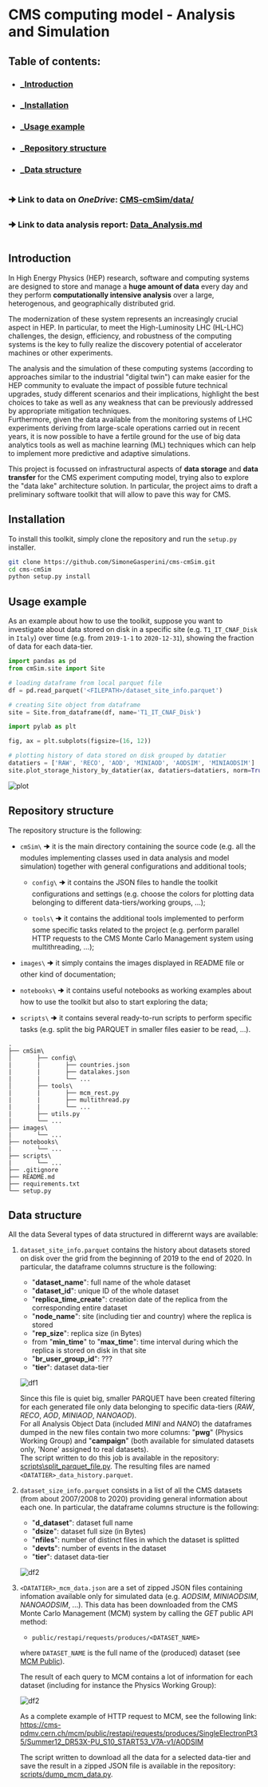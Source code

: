 # CMS computing model - Analysis and Simulation

## Table of contents:
- ### [_Introduction](#introduction)
- ### [_Installation](#installation)
- ### [_Usage example](#usage-example)
- ### [_Repository structure](#repository-structure)
- ### [_Data structure](#data-structure)

#
### 🠊 Link to data on _OneDrive_: [CMS-cmSim/data/](https://liveunibo-my.sharepoint.com/:f:/g/personal/simone_gasperini2_studio_unibo_it/Eh5PN28-dPxMk8k6xOKacHsBAtPoEHkqk03jwOgqshaB5A?e=0CBqhg)
### 🠊 Link to data analysis report: [Data_Analysis.md](https://github.com/SimoneGasperini/cms-cmSim/blob/master/Data_Analysis.md)

#
## Introduction
In High Energy Physics (HEP) research, software and computing systems are designed to store and manage a **huge amount of data** every day and they perform **computationally intensive analysis** over a large, heterogenous, and geographically distributed grid.

The modernization of these system represents an increasingly crucial aspect in HEP. In particular, to meet the High-Luminosity LHC (HL-LHC) challenges, the design, efficiency, and robustness of the computing systems is the key to fully realize the discovery potential of accelerator machines or other experiments.

The analysis and the simulation of these computing systems (according to approaches similar to the industrial "digital twin") can make easier for the HEP community to evaluate the impact of possible future technical upgrades, study different scenarios and their implications, highlight the best choices to take as well as any weakness that can be previously addressed by appropriate mitigation techniques.\
Furthermore, given the data available from the monitoring systems of LHC experiments deriving from large-scale operations carried out in recent years, it is now possible to have a fertile ground for the use of big data analytics tools as well as machine learning (ML) techniques which can help to implement more predictive and adaptive simulations.

This project is focussed on infrastructural aspects of **data storage** and **data transfer** for the CMS experiment computing model, trying also to explore the "data lake" architecture solution.
In particular, the project aims to draft a preliminary software toolkit that will allow to pave this way for CMS.



## Installation
To install this toolkit, simply clone the repository and run the `setup.py` installer.

```bash
git clone https://github.com/SimoneGasperini/cms-cmSim.git
cd cms-cmSim
python setup.py install
```



## Usage example
As an example about how to use the toolkit, suppose you want to investigate about data stored on disk in a specific site (e.g. `T1_IT_CNAF_Disk` in `Italy`) over time (e.g. from `2019-1-1` to `2020-12-31`), showing the fraction of data for each data-tier.

```python
import pandas as pd
from cmSim.site import Site

# loading dataframe from local parquet file
df = pd.read_parquet('<FILEPATH>/dataset_site_info.parquet')

# creating Site object from dataframe
site = Site.from_dataframe(df, name='T1_IT_CNAF_Disk')
```

```python
import pylab as plt

fig, ax = plt.subplots(figsize=(16, 12))

# plotting history of data stored on disk grouped by datatier
datatiers = ['RAW', 'RECO', 'AOD', 'MINIAOD', 'AODSIM', 'MINIAODSIM']
site.plot_storage_history_by_datatier(ax, datatiers=datatiers, norm=True)
```
![plot](images/example_plot.png)



## Repository structure
The repository structure is the following:

- `cmSim\` 🠊 it is the main directory containing the source code (e.g. all the modules implementing classes used in data analysis and model simulation) together with general configurations and additional tools;

    * `config\` 🠊 it contains the JSON files to handle the toolkit configurations and settings (e.g. choose the colors for plotting data belonging to different data-tiers/working groups, ...);

    * `tools\` 🠊 it contains the additional tools implemented to perform some specific tasks related to the project (e.g. perform parallel HTTP requests to the CMS Monte Carlo Management system using multithreading, ...);

- `images\` 🠊 it simply contains the images displayed in README file or other kind of documentation;

- `notebooks\` 🠊 it contains useful notebooks as working examples about how to use the toolkit but also to start exploring the data;

- `scripts\` 🠊 it contains several ready-to-run scripts to perform specific tasks (e.g. split the big PARQUET in smaller files easier to be read, ...).

```
.
├── cmSim\
│       ├── config\
|       |       ├── countries.json
|       |       ├── datalakes.json
|       |       └── ...
│       ├── tools\
|       |       ├── mcm_rest.py
|       |       ├── multithread.py
|       |       └── ...
|       ├── utils.py
|       └── ...
├── images\
|       └── ...
├── notebooks\
|       └── ...
├── scripts\
|       └── ...
├── .gitignore
├── README.md
├── requirements.txt
└── setup.py
```



## Data structure
All the data Several types of data structured in differernt ways are available:

1) `dataset_site_info.parquet` contains the history about datasets stored on disk over the grid from the beginning of 2019 to the end of 2020. In particular, the dataframe columns structure is the following:
    * "**dataset_name**": full name of the whole dataset
    * "**dataset_id**": unique ID of the whole dataset
    * "**replica_time_create**": creation date of the replica from the corresponding entire dataset
    * "**node_name**": site (including tier and country) where the replica is stored
    * "**rep_size**": replica size (in Bytes)
    * from "**min_time**" to "**max_time**": time interval during which the replica is stored on disk in that site
    * "**br_user_group_id**": ???
    * "**tier**": dataset data-tier

    ![df1](images/example_df1.png)

    Since this file is quiet big, smaller PARQUET have been created filtering for each generated file only data belonging to specific data-tiers (_RAW_, _RECO_, _AOD_, _MINIAOD_, _NANOAOD_).\
    For all Analysis Object Data (included _MINI_ and _NANO_) the dataframes dumped in the new files contain two more columns: "**pwg**" (Physics Working Group) and "**campaign**" (both available for simulated datasets only, 'None' assigned to real datasets).\
    The script written to do this job is available in the repository: [scripts\split_parquet_file.py](https://github.com/SimoneGasperini/cms-cmSim/blob/master/scripts/split_parquet_file.py). The resulting files are named `<DATATIER>_data_history.parquet`.

2) `dataset_size_info.parquet` consists in a list of all the CMS datasets (from about 2007/2008 to 2020) providing general information about each one. In particular, the dataframe columns structure is the following:
    * "**d_dataset**": dataset full name
    * "**dsize**": dataset full size (in Bytes)
    * "**nfiles**": number of distinct files in which the dataset is splitted
    * "**devts**": number of events in the dataset
    * "**tier**": dataset data-tier

    ![df2](images/example_df2.png)

3) `<DATATIER>_mcm_data.json` are a set of zipped JSON files containing infomation available only for simulated data (e.g. _AODSIM_, _MINIAODSIM_, _NANOAODSIM_, ...).
This data has been downloaded from the CMS Monte Carlo Management (MCM) system by calling the _GET_ public API method:
    * `public/restapi/requests/produces/<DATASET_NAME>`

    where `DATASET_NAME` is the full name of the (produced) dataset (see [MCM Public](https://cms-pdmv.cern.ch/mcm/public/restapi/requests)).

    The result of each query to MCM contains a lot of information for each dataset (including for instance the Physics Working Group):

    ![df2](images/mcm_keys.png)

    As a complete example of HTTP request to MCM, see the following link:\
    https://cms-pdmv.cern.ch/mcm/public/restapi/requests/produces/SingleElectronPt35/Summer12_DR53X-PU_S10_START53_V7A-v1/AODSIM

    The script written to download all the data for a selected data-tier and save the result in a zipped JSON file is available in the repository: [scripts/dump_mcm_data.py](https://github.com/SimoneGasperini/cms-cmSim/blob/master/scripts/dump_mcm_data.py).
